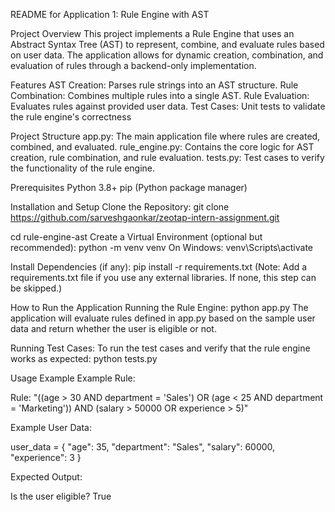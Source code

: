 README for Application 1: Rule Engine with AST

Project Overview
This project implements a Rule Engine that uses an Abstract Syntax Tree (AST) to represent, combine, and evaluate rules based on user data. The application allows for dynamic creation, combination, and evaluation of rules through a backend-only implementation.

Features
AST Creation: Parses rule strings into an AST structure.
Rule Combination: Combines multiple rules into a single AST.
Rule Evaluation: Evaluates rules against provided user data.
Test Cases: Unit tests to validate the rule engine's correctness

Project Structure
app.py: The main application file where rules are created, combined, and evaluated.
rule_engine.py: Contains the core logic for AST creation, rule combination, and rule evaluation.
tests.py: Test cases to verify the functionality of the rule engine.

Prerequisites
Python 3.8+
pip (Python package manager)

Installation and Setup
Clone the Repository:
git clone https://github.com/sarveshgaonkar/zeotap-intern-assignment.git

cd rule-engine-ast
Create a Virtual Environment (optional but recommended):
python -m venv venv
On Windows: venv\Scripts\activate

Install Dependencies (if any):
pip install -r requirements.txt
(Note: Add a requirements.txt file if you use any external libraries. If none, this step can be skipped.)

How to Run the Application
Running the Rule Engine:
python app.py
The application will evaluate rules defined in app.py based on the sample user data and return whether the user is eligible or not.

Running Test Cases: To run the test cases and verify that the rule engine works as expected:
python tests.py

Usage Example
Example Rule:

Rule: "((age > 30 AND department = 'Sales') OR (age < 25 AND department = 'Marketing')) AND (salary > 50000 OR experience > 5)"

Example User Data:

user_data = {
    "age": 35,
    "department": "Sales",
    "salary": 60000,
    "experience": 3
}

Expected Output:

Is the user eligible? True
